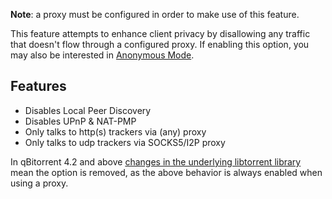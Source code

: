 **Note**: a proxy must be configured in order to make use of this feature.

This feature attempts to enhance client privacy by disallowing any traffic that doesn't flow through a configured proxy. If enabling this option, you may also be interested in [Anonymous Mode](Anonymous-Mode).

## Features
* Disables Local Peer Discovery
* Disables UPnP & NAT-PMP
* Only talks to http(s) trackers via (any) proxy
* Only talks to udp trackers via SOCKS5/I2P proxy

In qBitorrent 4.2 and above [changes in the underlying libtorrent library](https://github.com/qbittorrent/qBittorrent/issues/11698#issuecomment-567733276) mean the option is removed, as the above behavior is always enabled when using a proxy.